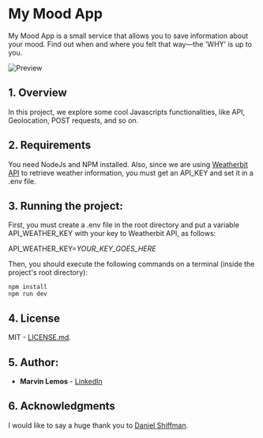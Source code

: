 # My Mood App
My Mood App is a small service that allows you to save information about your mood. Find out when and where you felt that way—the 'WHY' is up to you.

![Preview](https://github.com/marvinlemos/my-mood-app/blob/master/my-mood-app.png?raw=true)

## 1. Overview
In this project, we explore some cool Javascripts functionalities, like API, Geolocation, POST requests, and so on.

## 2. Requirements

You need NodeJs and NPM installed. Also, since we are using [Weatherbit API](https://rapidapi.com/weatherbit/api/weather) to retrieve weather information, you must get an API_KEY and set it in a .env file.

## 3. Running the project:

First, you must create a .env file in the root directory and put a variable API_WEATHER_KEY with your key to Weatherbit API, as follows:

API_WEATHER_KEY=*YOUR_KEY_GOES_HERE*

Then, you should execute the following commands on a terminal (inside the project's root directory):
```
npm install
npm run dev
```

## 4. License
MIT - [LICENSE.md](LICENSE.md).

## 5. Author:

* **Marvin Lemos** - [LinkedIn](https://www.linkedin.com/in/marvin-lemos-289425a/)

## 6. Acknowledgments
I would like to say a huge thank you to [Daniel Shiffman](https://thecodingtrain.com).
